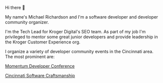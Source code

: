 Hi there 👋

My name's Michael Richardson and I'm a software developer and developer community organizer.

I'm the Tech Lead for Kroger Digital's SEO team. As part of my job I'm privileged to mentor some great junior developers and provide leadership in the Kroger Customer Experience org.

I organize a variety of developer community events in the Cincinnati area. The most prominent are:

[Momentum Developer Conference](https://momentumdevcon.com)

[Cincinnati Software Craftsmanship](https://www.meetup.com/Cincinnati-Software-Craftsmanship/)




<!--
**accidentaldeveloper/accidentaldeveloper** is a ✨ _special_ ✨ repository because its `README.md` (this file) appears on your GitHub profile.

Here are some ideas to get you started:

- 🔭 I’m currently working on ...
- 🌱 I’m currently learning ...
- 👯 I’m looking to collaborate on ...
- 🤔 I’m looking for help with ...
- 💬 Ask me about ...
- 📫 How to reach me: ...
- 😄 Pronouns: ...
- ⚡ Fun fact: ...
-->
